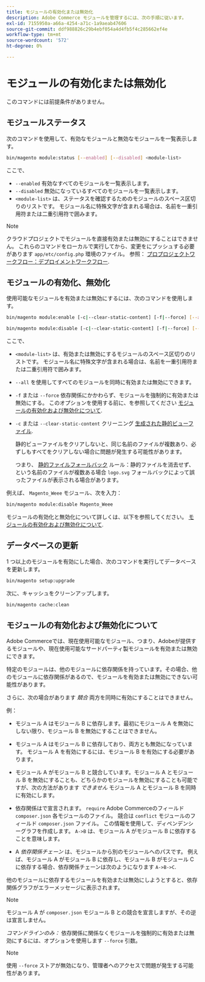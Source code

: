 ```yaml
---
title: モジュールの有効化または無効化
description: Adobe Commerce モジュールを管理するには、次の手順に従います。
exl-id: 7155950a-a66a-4254-a71c-1a9aeab47606
source-git-commit: ddf988826c29b4ebf054a4d4fb5f4c285662ef4e
workflow-type: tm+mt
source-wordcount: '572'
ht-degree: 0%

---
```


# モジュールの有効化または無効化

このコマンドには前提条件がありません。

## モジュールステータス

次のコマンドを使用して、有効なモジュールと無効なモジュールを一覧表示します。

```bash
bin/magento module:status [--enabled] [--disabled] <module-list>
```

ここで、

* `--enabled` 有効なすべてのモジュールを一覧表示します。
* `--disabled` 無効になっているすべてのモジュールを一覧表示します。
* `<module-list>` は、ステータスを確認するためのモジュールのスペース区切りのリストです。 モジュール名に特殊文字が含まれる場合は、名前を一重引用符または二重引用符で囲みます。

>[!NOTE]
>
>クラウドプロジェクトでモジュールを直接有効または無効にすることはできません。 これらのコマンドをローカルで実行してから、変更をにプッシュする必要があります `app/etc/config.php` 環境のファイル。 参照： [プロプロジェクトワークフロー：デプロイメントワークフロー](https://experienceleague.adobe.com/docs/commerce-cloud-service/user-guide/architecture/pro-develop-deploy-workflow.html#deployment-workflow).

## モジュールの有効化、無効化

使用可能なモジュールを有効または無効にするには、次のコマンドを使用します。

```bash
bin/magento module:enable [-c|--clear-static-content] [-f|--force] [--all] <module-list>
```

```bash
bin/magento module:disable [-c|--clear-static-content] [-f|--force] [--all] <module-list>
```

ここで、

* `<module-list>` は、有効または無効にするモジュールのスペース区切りのリストです。 モジュール名に特殊文字が含まれる場合は、名前を一重引用符または二重引用符で囲みます。
* `--all` を使用してすべてのモジュールを同時に有効または無効にできます。
* `-f` または `--force` 依存関係にかかわらず、モジュールを強制的に有効または無効にする。 このオプションを使用する前に、を参照してください [モジュールの有効化および無効化について](#about-enabling-and-disabling-modules).
* `-c` または `--clear-static-content` クリーニング [生成された静的ビューファイル](../../configuration/cli/static-view-file-deployment.md).

  静的ビューファイルをクリアしないと、同じ名前のファイルが複数あり、必ずしもすべてをクリアしない場合に問題が発生する可能性があります。

  つまり、 [静的ファイルフォールバック](../../configuration/cli/static-view-file-deployment.md) ルール：静的ファイルを消去せず、という名前のファイルが複数ある場合 `logo.svg` フォールバックによって誤ったファイルが表示される場合があります。

例えば、 `Magento_Weee` モジュール、次を入力：

```bash
bin/magento module:disable Magento_Weee
```

モジュールの有効化と無効化について詳しくは、以下を参照してください。 [モジュールの有効化および無効化について](#about-enabling-and-disabling-modules).

## データベースの更新

1 つ以上のモジュールを有効にした場合、次のコマンドを実行してデータベースを更新します。

```bash
bin/magento setup:upgrade
```

次に、キャッシュをクリーンアップします。

```bash
bin/magento cache:clean
```

## モジュールの有効化および無効化について

Adobe Commerceでは、現在使用可能なモジュール、つまり、Adobeが提供するモジュールや、現在使用可能なサードパーティ製モジュールを有効または無効にできます。

特定のモジュールは、他のモジュールに依存関係を持っています。その場合、他のモジュールに依存関係があるので、モジュールを有効または無効にできない可能性があります。

さらに、次の場合があります *競合* 両方を同時に有効にすることはできません。

例：

* モジュール A はモジュール B に依存します。最初にモジュール A を無効にしない限り、モジュール B を無効にすることはできません。

* モジュール A はモジュール B に依存しており、両方とも無効になっています。 モジュール A を有効にするには、モジュール B を有効にする必要があります。

* モジュール A がモジュール B と競合しています。モジュール A とモジュール B を無効にすることも、どちらかのモジュールを無効にすることも可能ですが、次の方法があります *できません* モジュール A とモジュール B を同時に有効にします。

* 依存関係はで宣言されます。 `require` Adobe Commerceのフィールド `composer.json` 各モジュールのファイル。 競合は `conflict` モジュールのフィールド `composer.json` ファイル。 この情報を使用して、ディペンデンシーグラフを作成します。 `A->B` は、モジュール A がモジュール B に依存することを意味します。

* A *依存関係チェーン* は、モジュールから別のモジュールへのパスです。 例えば、モジュール A がモジュール B に依存し、モジュール B がモジュール C に依存する場合、依存関係チェーンは次のようになります `A->B->C`.

他のモジュールに依存するモジュールを有効または無効にしようとすると、依存関係グラフがエラーメッセージに表示されます。

>[!NOTE]
>
>モジュール A が `composer.json` モジュール B との競合を宣言しますが、その逆は宣言しません。

*コマンドラインのみ：* 依存関係に関係なくモジュールを強制的に有効または無効にするには、オプションを使用します `--force` 引数。

>[!NOTE]
>
>使用 `--force` ストアが無効になり、管理者へのアクセスで問題が発生する可能性があります。
